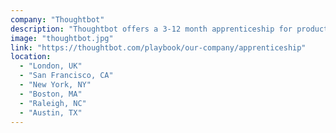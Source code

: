 ```yaml
---
company: "Thoughtbot"
description: "Thoughtbot offers a 3-12 month apprenticeship for product designers or software engineers to be trained by mentors in order to become permanent employees at the organization by the end of the apprenticeship."
image: "thoughtbot.jpg"
link: "https://thoughtbot.com/playbook/our-company/apprenticeship"
location:
  - "London, UK"
  - "San Francisco, CA"
  - "New York, NY"
  - "Boston, MA"
  - "Raleigh, NC"
  - "Austin, TX"
---
```


